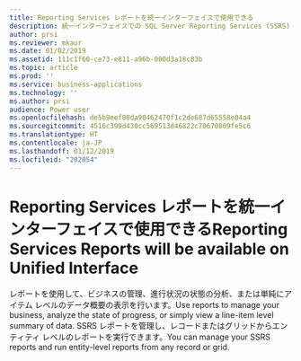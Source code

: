 ```yaml
---
title: Reporting Services レポートを統一インターフェイスで使用できる
description: 統一インターフェイスでの SQL Server Reporting Services (SSRS) レポートの管理と実行
author: prsi
ms.reviewer: mkaur
ms.date: 01/02/2019
ms.assetid: 111c1f60-ce73-e811-a96b-000d3a18c83b
ms.topic: article
ms.prod: ''
ms.service: business-applications
ms.technology: ''
ms.author: prsi
audience: Power user
ms.openlocfilehash: de5b9eef00da90462470f1c2de687d65558e04a4
ms.sourcegitcommit: 4516c399d430cc569513d46822c70670809fe5c6
ms.translationtype: HT
ms.contentlocale: ja-JP
ms.lasthandoff: 01/12/2019
ms.locfileid: "202054"
---
```

# <a name="reporting-services-reports-will-be-available-on-unified-interface"></a><span data-ttu-id="783dc-103">Reporting Services レポートを統一インターフェイスで使用できる</span><span class="sxs-lookup"><span data-stu-id="783dc-103">Reporting Services Reports will be available on Unified Interface</span></span>




<span data-ttu-id="783dc-104">レポートを使用して、ビジネスの管理、進行状況の状態の分析、または単純にアイテム レベルのデータ概要の表示を行います。</span><span class="sxs-lookup"><span data-stu-id="783dc-104">Use reports to manage your business, analyze the state of progress, or simply view a line-item level summary of data.</span></span> <span data-ttu-id="783dc-105">SSRS レポートを管理し、レコードまたはグリッドからエンティティ レベルのレポートを実行できます。</span><span class="sxs-lookup"><span data-stu-id="783dc-105">You can manage your SSRS reports and run entity-level reports from any record or grid.</span></span>
